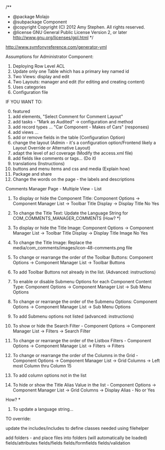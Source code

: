 /**
 * @package     Molajo
 * @subpackage  Component
 * @copyright   Copyright (C) 2012 Amy Stephen. All rights reserved.
 * @license     GNU General Public License Version 2, or later http://www.gnu.org/licenses/gpl.html
 */

http://www.symfonyreference.com/generator-yml

Assumptions for Administrator Component:

1. Deploying Row Level ACL
2. Update only one Table which has a primary key named id
3. Two Views: display and edit
4. Two Layouts: manager and edit (for editing and creating content)
5. Uses categories
6. Configuration file

IF YOU WANT TO:

0. featured
1. add elements, "Select Comment for Comment Layout"
1. add tasks - "Mark as Audited" -> configuration and method
2. add record types ... "Car Component - Makes of Cars" (responses)
3. add views ...
4. add or remove fields in the table (Configuration Option)
5. change the layout (Admin - it's a configuration option/Frontend likely a Layout Override or Alternative Layout)
6. adapt the level of acl coverage (Modify the access.xml file)
7. add fields like comments or tags... (Do it)
8. translations (Instructions)
9. buttons and menu items and css and media (Explain how)
10. Package and share
11. Change the words on the page - the labels and descriptions

Comments Manager Page - Multiple View - List

1. To display or hide the Component Title: Component Options -> Component Manager List -> Toolbar Title Display  -> Display Title No Yes

2. To change the Title Text: Update the Language String for COM_COMMENTS_MANAGER_COMMENTS (How? *)

3. To display or hide the Title Image: Component Options -> Component Manager List -> Toolbar Title Display -> Display Title Image No Yes

4. To change the Title Image: Replace the media/com_comments/images/icon-48-comments.png file

5. To change or rearrange the order of the Toolbar Buttons: Component Options -> Component Manager List -> Toolbar Buttons

6. To add Toolbar Buttons not already in the list. (Advanced: instructions)

7. To enable or disable Submenu Options for each Component Content Type: Component Options -> Component Manager List -> Sub Menu Options

8. To change or rearrange the order of the Submenu Options: Component Options -> Component Manager List -> Sub Menu Options

9. To add Submenu options not listed (advanced: instructions)

8. To show or hide the Search Filter - Component Options -> Component Manager List -> Filters -> Search Filter

9. To change or rearrange the order of the Listbox Filters - Component Options -> Component Manager List -> Filters -> Filters

10. To change or rearrange the order of the Columns in the Grid - Component Options -> Component Manager List -> Grid Columns -> Left most Column thru Column 15

11. To add column options not in the list

12. To hide or show the Title Alias Value in the list  - Component Options -> Component Manager List -> Grid Columns -> Display Alias - No or Yes

How? *

1. To update a language string...

TO override:

update the includes/includes to define classes needed using filehelper

add folders - and place files into folders (will automatically be loaded)
fields/attributes
fields/fields
fields/formfields
fields/validation
